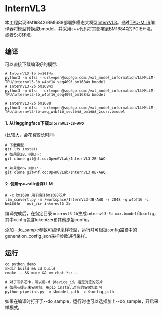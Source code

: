 # InternVL3

本工程实现BM1684X/BM1688部署多模态大模型[InternVL3](https://huggingface.co/OpenGVLab/InternVL3-2B-AWQ)。通过[TPU-MLIR](https://github.com/sophgo/tpu-mlir)编译器将模型转换成bmodel，并采用c++代码将其部署到BM1684X的PCIE环境，或者SoC环境。

## 编译

可以直接下载编译好的模型:
``` shell
# InternVL3-8b bm1684x
python3 -m dfss --url=open@sophgo.com:/ext_model_information/LLM/LLM-TPU/internvl3-8b_w4bf16_seq4096_bm1684x.bmodel
# InternVL3-2b bm1684x
python3 -m dfss --url=open@sophgo.com:/ext_model_information/LLM/LLM-TPU/internvl3-2b_w4bf16_seq4096_bm1684x.bmodel

# InternVL3-2b bm1688
python3 -m dfss --url=open@sophgo.com:/ext_model_information/LLM/LLM-TPU/internvl3-2b-awq_w4bf16_seq2048_bm1688_2core.bmodel
```

#### 1. 从Huggingface下载`InternVL3-2B-AWQ`

(比较大，会花费较长时间)

``` shell
# 下载模型
git lfs install
# 如果是2B，则如下：
git clone git@hf.co:OpenGVLab/InternVL3-2B-AWQ

# 如果是8B，则如下：
git clone git@hf.co:OpenGVLab/InternVL3-8B-AWQ
```

#### 2. 使用tpu-mlir编译LLM

``` shell
# -c bm1688 用于编译bm1688芯片
llm_convert.py -m /workspace/InternVL3-2B-AWQ -s 2048 -q w4bf16 -c bm1684x --out_dir internvl3-2b
```
编译完成后，在指定目录`internvl3-2b`生成`internvl3-2b-xxx.bmodel`和`config`，其中config包含tokenizer和其他原始config。

添加--do_sample参数可编译采样模型，运行时可根据config路径中的generation_config.json采样参数进行采样。


## 运行
``` shell
cd python_demo
mkdir build && cd build 
cmake .. && make && mv chat.*so ..

# 对于有多芯卡，可以用-d $device_id，指定对应的芯片
# 如果有提示未安装包，用pip install对应的安装包即可
python pipeline.py -m $bmodel_path -c $config_path
```
如果在编译时打开了--do_sample，运行时也可以选择加上--do_sample，开启采样模式。

